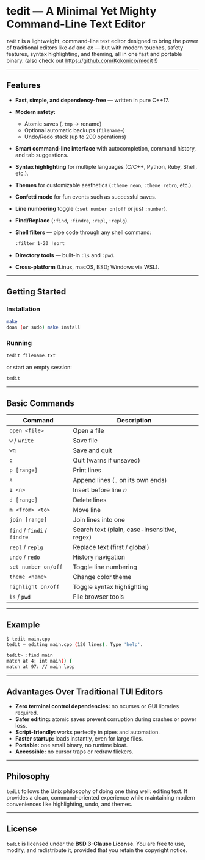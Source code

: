 # tedit — A Minimal Yet Mighty Command-Line Text Editor

`tedit` is a lightweight, command-line text editor designed to bring the power of traditional editors like *ed* and *ex* — but with modern touches, safety features, syntax highlighting, and theming, all in one fast and portable binary. (also check out https://github.com/Kokonico/medit !)

---

## Features

* **Fast, simple, and dependency-free** — written in pure C++17.
* **Modern safety:**

  * Atomic saves (`.tmp` → rename)
  * Optional automatic backups (`filename~`)
  * Undo/Redo stack (up to 200 operations)
* **Smart command-line interface** with autocompletion, command history, and tab suggestions.
* **Syntax highlighting** for multiple languages (C/C++, Python, Ruby, Shell, etc.).
* **Themes** for customizable aesthetics (`:theme neon`, `:theme retro`, etc.).
* **Confetti mode** for fun events such as successful saves.
* **Line numbering** toggle (`:set number on|off` or just `:number`).
* **Find/Replace** (`:find`, `:findre`, `:repl`, `:replg`).
* **Shell filters** — pipe code through any shell command:

  ```sh
  :filter 1-20 !sort
  ```
* **Directory tools** — built-in `:ls` and `:pwd`.
* **Cross-platform** (Linux, macOS, BSD; Windows via WSL).

---

## Getting Started

### Installation

```bash
make
doas (or sudo) make install
```

### Running

```bash
tedit filename.txt
```

or start an empty session:

```bash
tedit
```

---

## Basic Commands

| Command                     | Description                                  |
| --------------------------- | -------------------------------------------- |
| `open <file>`               | Open a file                                  |
| `w` / `write`               | Save file                                    |
| `wq`                        | Save and quit                                |
| `q`                         | Quit (warns if unsaved)                      |
| `p [range]`                 | Print lines                                  |
| `a`                         | Append lines (`.` on its own ends)           |
| `i <n>`                     | Insert before line *n*                       |
| `d [range]`                 | Delete lines                                 |
| `m <from> <to>`             | Move line                                    |
| `join [range]`              | Join lines into one                          |
| `find` / `findi` / `findre` | Search text (plain, case-insensitive, regex) |
| `repl` / `replg`            | Replace text (first / global)                |
| `undo` / `redo`             | History navigation                           |
| `set number on/off`         | Toggle line numbering                        |
| `theme <name>`              | Change color theme                           |
| `highlight on/off`          | Toggle syntax highlighting                   |
| `ls` / `pwd`                | File browser tools                           |

---

## Example

```bash
$ tedit main.cpp
tedit — editing main.cpp (120 lines). Type 'help'.

tedit> :find main
match at 4: int main() {
match at 97: // main loop
```

---

## Advantages Over Traditional TUI Editors

* **Zero terminal control dependencies:** no ncurses or GUI libraries required.
* **Safer editing:** atomic saves prevent corruption during crashes or power loss.
* **Script-friendly:** works perfectly in pipes and automation.
* **Faster startup:** loads instantly, even for large files.
* **Portable:** one small binary, no runtime bloat.
* **Accessible:** no cursor traps or redraw flickers.

---

## Philosophy

`tedit` follows the Unix philosophy of doing one thing well: editing text. It provides a clean, command-oriented experience while maintaining modern conveniences like highlighting, undo, and themes.

---

## License

`tedit` is licensed under the **BSD 3-Clause License**. You are free to use, modify, and redistribute it, provided that you retain the copyright notice.
